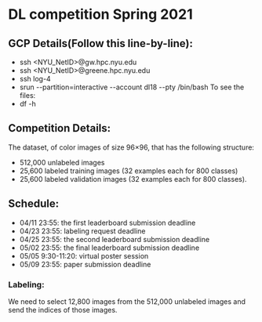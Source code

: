 # DL competition Spring 2021

## GCP Details(Follow this line-by-line):
  - ssh <NYU_NetID>@gw.hpc.nyu.edu
  - ssh <NYU_NetID>@greene.hpc.nyu.edu
  - ssh log-4
  - srun --partition=interactive --account dl18 --pty /bin/bash 
 To see the files:
  - df -h



## Competition Details:
  The dataset, of color images of size 96×96, that has the following structure:
  - 512,000 unlabeled images
  - 25,600 labeled training images (32 examples each for 800 classes)
  - 25,600 labeled validation images (32 examples each for 800 classes).
  
## Schedule:
  - 04/11 23:55: the first leaderboard submission deadline
  - 04/23 23:55: labeling request deadline
  - 04/25 23:55: the second leaderboard submission deadline
  - 05/02 23:55: the final leaderboard submission deadline
  - 05/05 9:30-11:20: virtual poster session
  - 05/09 23:55: paper submission deadline
  
### Labeling:
  We need to select 12,800 images from the 512,000 unlabeled images and send the indices of those images. 


